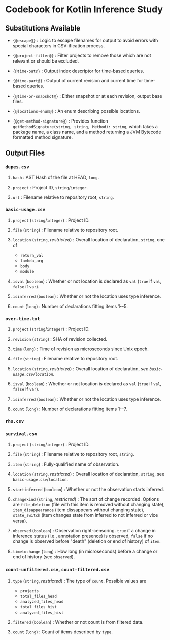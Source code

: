 # Codebook for Kotlin Inference Study

## Substitutions Available

 - `{@escape@}`
: Logic to escape filenames for output to avoid errors with special characters in CSV-ification process.

 - `{@project-filter@}`
: Filter projects to remove those which are not relevant or should be excluded.

 - `{@time-out@}`
: Output index descriptor for time-based queries.

 - `{@time-part@}`
: Output of current revision and current time for time-based queries.

 - `{@time-or-snapshot@}`
: Either snapshot or at each revision, output base files.

- `{@locations-enum@}`
: An enum describing possible locations.

 - `{@get-method-signature@}`
: Provides function `getMethodSignature(string, string, Method): string`, which takes a package name, a class name, and a method returning a JVM Bytecode formatted method signature.

## Output Files

### `dupes.csv`

1. `hash`
: AST Hash of the file at HEAD, `long`.

2. `project`
: Project ID, `string`/`integer`.

3. `url`
: Filename relative to repository root, `string`.

### `basic-usage.csv`

1. `project` (`string`/`integer`)
: Project ID.

2. `file` (`string`)
: Filename relative to repository root.

3. `location` (`string`, *restricted*)
: Overall location of declaration, `string`, one of
   - `return_val`
   - `lambda_arg`
   - `body`
   - `module`

4. `isval` (`boolean`)
: Whether or not location is declared as `val` (`true` if `val`, `false` if `var`).

5. `isinferred` (`boolean`)
: Whether or not the location uses type inference.

6. `count` (`long`)
: Number of declarations fitting items 1--5.

### `over-time.txt`

1. `project` (`string`/`integer`)
: Project ID.

2. `revision` (`string`)
: SHA of revision collected.

3. `time` (`long`)
: Time of revision as microseconds since Unix epoch.

4. `file` (`string`)
: Filename relative to repository root.

5. `location` (`string`, *restricted*)
: Overall location of declaration, *see `basic-usage.csv`/`location`*.

6. `isval` (`boolean`)
: Whether or not location is declared as `val` (`true` if `val`, `false` if `var`).

7. `isinferred` (`boolean`)
: Whether or not the location uses type inference.

8. `count` (`long`)
: Number of declarations fitting items 1--7.

### `rhs.csv`

### `survival.csv`

1. `project` (`string`/`integer`)
: Project ID.

2. `file` (`string`)
: Filename relative to repository root, `string`.

3. `item` (`string`)
: Fully-qualified name of observation.

4. `location` (`string`, *restricted*)
: Overall location of declaration, `string`, see `basic-usage.csv`/`location`.

5. `startinferred` (`boolean`)
: Whether or not the observation starts inferred.

6. `changekind` (`string`, *restricted*)
: The sort of change recorded.  Options are `file_deletion` (file with this item is removed without changing state), `item_disappearance` (item dissappears without changing state), `state_switch` (item changes state from inferred to not inferred or vice versa).

7. `observed` (`boolean`)
: Observation right-censoring.  `true` if a change in inference status (i.e., annotation presence) is observed, `false` if no change is observed before "death" (deletion or end of history) of `item`.

8. `timetochange` (`long`)
: How long (in microseconds) before a change or end of history (see `observed`).

### `count-unfiltered.csv`, `count-filtered.csv`

1. `type` (`string`, *restricted*)
: The type of `count`.  Possible values are
    - `projects`
    - `total_files_head`
    - `analyzed_files_head`
    - `total_files_hist`
    - `analyzed_files_hist`

2. `filtered` (`boolean`)
: Whether or not count is from filtered data.

3. `count` (`long`)
: Count of items described by `type`.
